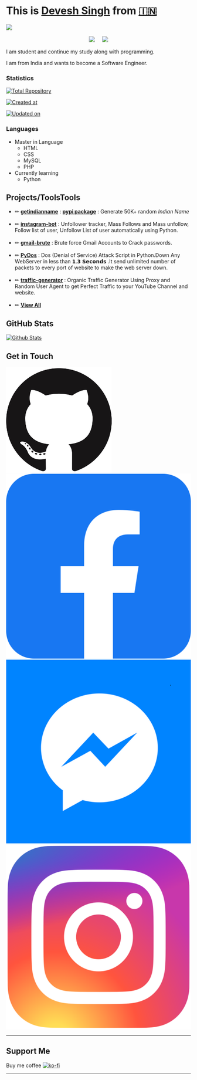 # This is [Devesh Singh](https://fb.me/devesh790) from [🇮🇳](https://en.m.wikipedia.org/wiki/India)

**![](https://komarev.com/ghpvc/?username=devesh7272&style=flat-square&color=blueviolet&label=Profile+Views)**
<p align="center"><a href="https://github.com/devesh7272">
<img height="165" src="https://github-readme-stats.vercel.app/api?username=devesh7272&show_icons=true&include_all_commits=true&theme=react&cache_seconds=3200&hide_border=true" /></a>
&nbsp;&nbsp;&nbsp;
<a href="https://github.com/devesh7272"><img src="https://github-readme-stats.vercel.app/api/top-langs/?username=devesh7272&layout=compact&theme=react&hide_border=true" />
</a></p>
I am student and continue my study along with programming.

I am from India and wants to become a Software Engineer.
### Statistics

[![Total Repository](https://badges.pufler.dev/repos/devesh7272)](https://github.com/devesh7272?tab=repositories)

[![Created at](https://badges.pufler.dev/created/devesh7272/devesh7272)](https://github.com/devesh7272/)

[![Updated on ](https://badges.pufler.dev/updated/devesh7272/devesh7272)](https://github.com/devesh7272/)
### Languages
- Master in Language
  - HTML
  - CSS
  - MySQL
  - PHP
- Currently learning
  - Python
## Projects/ToolsTools
- ✏ **[getindianname](https://github.com/devesh7272/getindianname)** : **[pypi package](https://pypi.org/project/getindianname)** : Generate 50K+ random *Indian Name*<br><br>
- ✏ **[instagram-bot](https://github.com/devesh7272/instagram_bot)** : Unfollower tracker, Mass Follows and Mass unfollow, Follow list of user, Unfollow List of user automatically using Python.<br><br>
- ✏ **[gmail-brute](https://github.com/devesh7272/gmail-brute)** : Brute force Gmail Accounts to Crack passwords.<br><br>
- ✏ **[PyDos](https://github.com/devesh7272/pyDos)** : Dos (Denial of Service) Attack Script in Python.Down Any WebServer in less than 𝟭.𝟯 𝗦𝗲𝗰𝗼𝗻𝗱𝘀 .It send unlimited number of packets to every port of website to make the web server down.<br><br>
- ✏ **[traffic-generator](https://github.com/devesh7272/traffic-generator)** : Organic Traffic Generator Using Proxy and Random User Agent to get Perfect Traffic to your YouTube Channel and website.<br><br>
- ✏ **[View All](https://github.com/devesh7272?tab=repositories)**
## GitHub Stats
[![Github Stats](https://github-profile-trophy.vercel.app/?username=devesh7272&theme=dracula&no-frame=true)](https://github.com/devesh7272)
## Get in Touch
[![Github](img/github.png "Github")](https://github.com/devesh7272) [![Facebook](img/facebook.png  "Facebook")](https://fb.com/devesh790) [![Messenger](img/messenger.png "Messenger")](https://m.me/devesh790) [![Instagram](img/instagram.png "Instagram")](https://www.instagram.com/devesh92744)
_________________
## Support Me
Buy me coffee
[![ko-fi](https://www.ko-fi.com/img/githubbutton_sm.svg)](https://ko-fi.com/Y8Y028S3X)
_________________
<!--
**devesh7272/devesh7272** is a ✨ _special_ ✨ repository because its `README.md` (this file) appears on your GitHub profile.

Here are some ideas to get you started:

- 🔭 I’m currently working on ...
- 🌱 I’m currently learning ...
- 👯 I’m looking to collaborate on ...
- 🤔 I’m looking for help with ...
- 💬 Ask me about ...
- 📫 How to reach me: ...
- 😄 Pronouns: ...
- ⚡ Fun fact: ...
-->
